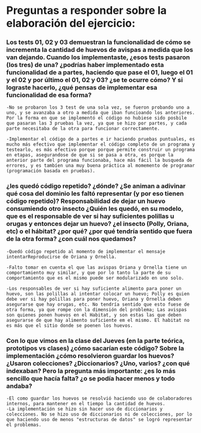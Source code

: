 # Preguntas a responder sobre la elaboración del ejercicio:

### Los tests 01, 02 y 03 demuestran la funcionalidad de cómo se incrementa la cantidad de huevos de avispas a medida que los van dejando. Cuando los implementaste, ¿esos tests pasaron (los tres) de una? ¿podrías haber implementado esta funcionalidad de a partes, haciendo que pase el 01, luego el 01 y el 02 y por último el 01, 02 y 03? ¿se te ocurre cómo? Y si lograste hacerlo, ¿qué pensas de implementar esa funcionalidad de esa forma?

    -No se probaron los 3 test de una sola vez, se fueron probando uno a uno, y se avanzaba a otro a medida que iban funcioando los anteriores. Por la forma en que se implementó el código no hubiese sido posbile que pasaran las 3 pruebas la vez, ya que se hizo por partes, y cada parte necesitaba de la otra para funcionar correctamente.
    
    -Implementar el código de a partes e ir haciendo pruebas puntuales, es mucho más efectivo que implementar el código completo de un programa y testearlo, es más efectivo porque porque permite construir un programa en etapas, asegurandose de que si se pasa a otra, es porque la anterior parte del programa funcionaba, hace más fácil la busqueda de errores, y es tambíen una muy buena práctica al momemento de programar (programación basada en pruebas).

### ¿les quedó código repetido? ¿dónde? ¿Se animan a adivinar qué cosa del dominio les faltó representar (y por eso tienen código repetido)? Responsabilidad de dejar un huevo consumiendo otro insecto ¿Quién les quedó, en su modelo, que es el responsable de ver si hay suficientes polillas u orugas y entonces dejar un huevo? ¿el insecto (Polly, Oriana, etc) o el hábitat? ¿por qué? ¿por qué tendría sentido que fuera de la otra forma? ¿con cuál nos quedamos?

    -Quedó código repetido al momento de implementar el mensaje intentarReproducirse de Oriana y Ornella.

    -Falto tomar en cuenta el que las avispas Oriana y Ornella tiene un comportamiento muy similar, y que por lo tanto la parte de su comportamiento que es el mismo puede ser modularizado en uno solo.

    -Los responsables de ver si hay suficiente alimento para poner un huevo, son las polillas al intentar colocar un huevo; Polly es quien debe ver si hay polillas para poner huevo, Oriana y Ornella deben asegurarse que hay orugas, etc. No tendría sentido que esto fuese de otra forma, ya que rompe con la dimensión del problema; Las avispas son quienes ponen huevos en el Habitat, y son estas las que deben asegurarse de que hay alimento suficiente em el mismo. El habitat no es más que el sitio donde se poenen los huevos.

### Con lo que vimos en la clase del Jueves (en la parte teórica, prototipos vs clases) ¿cómo sacarían este código? Sobre la implementación ¿cómo resolvieron guardar los huevos? ¿Usaron colecciones? ¿Diccionarios? ¿Uno, varios? ¿con qué indexaban? Pero la pregunta más importante: ¿es lo más sencillo que hacía falta? ¿o se podía hacer menos y todo andaba?

    -El como guardar los huevos se resolvió haciendo uso de colaboradores internos, para mantener en el tiempo la cantidad de huevos.
    -La implementación se hizo sin hacer uso de diccionarios y colecciones. No se hizo uso de diccionarios ni de colecciones, por lo que haciendo uso de menos "estructuras de datos" se logró representar el problemas. 
